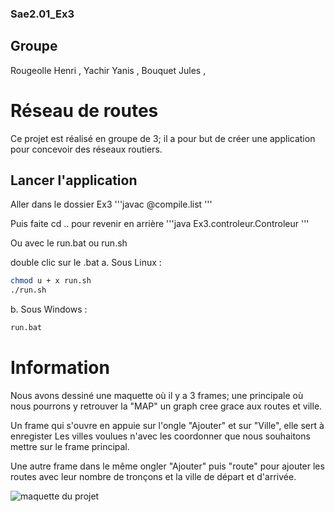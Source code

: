 ### Sae2.01_Ex3

## Groupe
Rougeolle Henri ,
Yachir    Yanis ,
Bouquet   Jules ,

# Réseau de routes 
Ce projet est réalisé en groupe de 3;
il a pour but de créer une application pour concevoir des réseaux routiers.

## Lancer l'application 
Aller dans le dossier Ex3
'''javac @compile.list '''

Puis faite cd .. pour revenir en arrière
'''java Ex3.controleur.Controleur '''

Ou avec le run.bat ou run.sh

double clic sur le .bat
a. Sous Linux :
   ```bash
   chmod u + x run.sh
   ./run.sh
   ```

   b. Sous Windows :
   ```bash
   run.bat
   ```

# Information
Nous avons dessiné une maquette où il y a 3 frames;
une principale où nous pourrons y retrouver la "MAP" un graph cree grace aux routes et ville.

Un frame qui s'ouvre en appuie sur l'ongle "Ajouter" et sur "Ville", elle sert à enregister 
Les villes voulues n'avec les coordonner que nous souhaitons mettre sur le frame principal.

Une autre frame dans le même ongler "Ajouter" puis "route" pour ajouter les routes avec leur nombre de
tronçons et la ville de départ et d'arrivée.

<img src="https://media.discordapp.net/attachments/1241273545380859994/1247106690269319168/20240603_103528.jpg?ex=665f7add&is=665e295d&hm=f338c035f38b69a269c28fc8acd7179254dd71cc047b8c60ee1532c0d5d52e3a&=&format=webp&width=775&height=581" alt="maquette du projet" />
